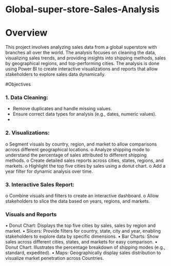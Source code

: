 # Global-super-store-Sales-Analysis
# Overview

This project involves analyzing sales data from a global superstore with branches all over the world. The analysis focuses on cleaning the data, visualizing sales trends, and providing insights into shipping methods, sales by geographical regions, and top-performing cities. The analysis is done using Power BI to create interactive visualizations and reports that allow stakeholders to explore sales data dynamically.

#Objectives

### 1.	Data Cleaning:
* Remove duplicates and handle missing values.
* Ensure correct data types for analysis (e.g., dates, numeric values).
* 
### 2.	Visualizations:
o	Segment visuals by country, region, and market to allow comparisons across different geographical locations.
o	Analyze shipping mode to understand the percentage of sales attributed to different shipping methods.
o	Create detailed sales reports across cities, states, regions, and markets.
o	Highlight the top five cities by sales using a donut chart.
o	Add a year filter for dynamic analysis over time.

### 3.	Interactive Sales Report:   
o	Combine visuals and filters to create an interactive dashboard.
o	Allow stakeholders to slice the data based on years, regions, and markets.

### Visuals and Reports
•	Donut Chart: Displays the top five cities by sales, sales by region and market.
•	Slicers: Provide filters for country, state, city and year, enabling stakeholders to explore data by specific dimensions.
•	Bar Charts: Show sales across different cities, states, and markets for easy comparison.
•	Donut Chart: Illustrates the percentage breakdown of shipping modes (e.g., standard, expedited).
•	Maps: Geographically display sales distribution to visualize market penetration across Countries.
